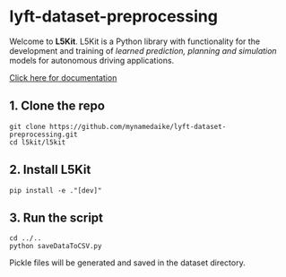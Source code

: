 # lyft-dataset-preprocessing

Welcome to **L5Kit**. L5Kit is a Python library with functionality for the development and training of *learned prediction, planning and simulation* models for autonomous driving applications.

[Click here for documentation](https://woven-planet.github.io/l5kit)

## 1. Clone the repo

```
git clone https://github.com/mynamedaike/lyft-dataset-preprocessing.git
cd l5kit/l5kit
```

## 2. Install L5Kit

```
pip install -e ."[dev]"
```

## 3. Run the script

```
cd ../..
python saveDataToCSV.py
```
Pickle files will be generated and saved in the dataset directory.
